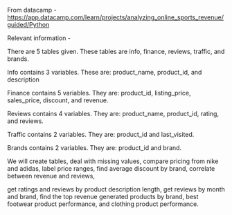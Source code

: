 From datacamp - https://app.datacamp.com/learn/projects/analyzing_online_sports_revenue/guided/Python

Relevant information - 

There are 5 tables given. These tables are info, finance, reviews, traffic, and brands. 

Info contains 3 variables. These are: product_name, product_id, and description

Finance contains 5 variables. They are: product_id, listing_price, sales_price, discount, and revenue.

Reviews contains 4 variables. They are: product_name, product_id, rating, and reviews.

Traffic contains 2 variables. They are: product_id and last_visited.

Brands contains 2 variables. They are: product_id and brand.

We will create tables, deal with missing values, compare pricing from nike and adidas, label price ranges, find average discount by brand, correlate between revenue and reviews,

get ratings and reviews by product description length, get reviews by month and brand, find the top revenue generated products by brand, best footwear product performance, and clothing product performance.
